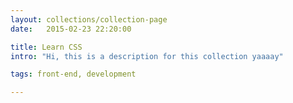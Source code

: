 ```yaml
---
layout: collections/collection-page
date:   2015-02-23 22:20:00

title: Learn CSS
intro: "Hi, this is a description for this collection yaaaay"

tags: front-end, development

---
```



